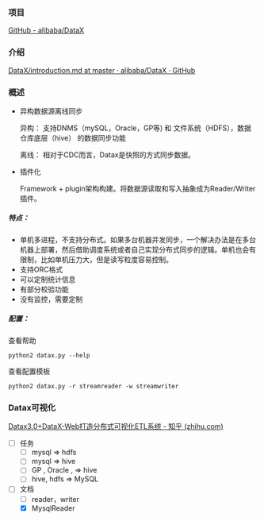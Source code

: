 ### 项目

[GitHub - alibaba/DataX](https://github.com/alibaba/DataX)

### 介绍

[DataX/introduction.md at master · alibaba/DataX · GitHub](https://github.com/alibaba/DataX/blob/master/introduction.md)

### 概述

- 异构数据源离线同步

	异构： 支持DNMS（mySQL，Oracle，GP等) 和 文件系统（HDFS），数据仓库底层（hive） 的数据同步功能

	离线： 相对于CDC而言，Datax是快照的方式同步数据。

- 插件化

	Framework + plugin架构构建。将数据源读取和写入抽象成为Reader/Writer插件。



##### 特点：

- 单机多进程，不支持分布式。如果多台机器并发同步，一个解决办法是在多台机器上部署，然后借助调度系统或者自己实现分布式同步的逻辑。单机也会有限制，比如单机压力大，但是读写粒度容易控制。
- 支持ORC格式
- 可以定制统计信息
- 有部分校验功能
- 没有监控，需要定制



##### 配置：

查看帮助

```
python2 datax.py --help
```



查看配置模板

```
python2 datax.py -r streamreader -w streamwriter
```



### Datax可视化

[Datax3.0+DataX-Web打造分布式可视化ETL系统 - 知乎 (zhihu.com)](https://zhuanlan.zhihu.com/p/549780333)



- [ ] 任务
	- [ ] mysql => hdfs
	- [ ] mysql => hive
	- [ ] GP , Oracle , => hive
	- [ ] hive, hdfs => MySQL
- [ ] 文档
	- [ ] reader，writer
	- [x] MysqlReader